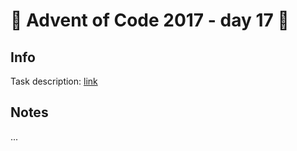 # 🎄 Advent of Code 2017 - day 17 🎄

## Info

Task description: [link](https://adventofcode.com/2017/day/17)

## Notes

...